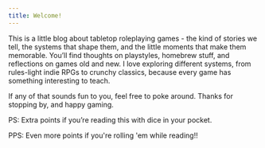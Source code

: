 ```yaml
---
title: Welcome!
---
```

This is a little blog about tabletop roleplaying games - the kind of stories we tell, the systems that shape them, and the little moments that make them memorable. You’ll find thoughts on playstyles, homebrew stuff, and reflections on games old and new. I love exploring different systems, from rules-light indie RPGs to crunchy classics, because every game has something interesting to teach.

If any of that sounds fun to you, feel free to poke around. Thanks for stopping by, and happy gaming.

PS: Extra points if you’re reading this with dice in your pocket.

PPS: Even more points if you're rolling 'em while reading!!
